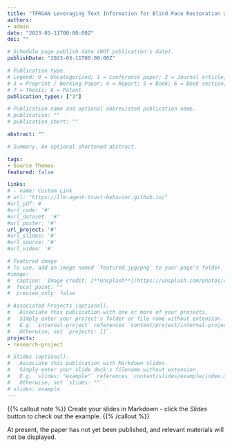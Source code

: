 ```yaml
---
title: "TFRGAN Leveraging Text Information for Blind Face Restoration with Extreme Degradation"
authors:
- admin
date: "2023-03-11T00:00:00Z"
doi: ""

# Schedule page publish date (NOT publication's date).
publishDate: "2023-03-11T00:00:00Z"

# Publication type.
# Legend: 0 = Uncategorized; 1 = Conference paper; 2 = Journal article;
# 3 = Preprint / Working Paper; 4 = Report; 5 = Book; 6 = Book section;
# 7 = Thesis; 8 = Patent
publication_types: ["3"]

# Publication name and optional abbreviated publication name.
# publication: ""
# publication_short: ""

abstract: ""

# Summary. An optional shortened abstract.

tags:
- Source Themes
featured: false

links:
# - name: Custom Link
# url: "https://llm-agent-trust-behavior.github.io/"
#url_pdf: #
#url_code: '#'
#url_dataset: '#'
#url_poster: '#'
url_project: '#'
#url_slides: '#'
#url_source: '#'
#url_video: '#'

# Featured image
# To use, add an image named `featured.jpg/png` to your page's folder. 
#image:
#  caption: 'Image credit: [**Unsplash**](https://unsplash.com/photos/s9CC2SKySJM)'
#  focal_point: ""
#  preview_only: false

# Associated Projects (optional).
#   Associate this publication with one or more of your projects.
#   Simply enter your project's folder or file name without extension.
#   E.g. `internal-project` references `content/project/internal-project/index.md`.
#   Otherwise, set `projects: []`.
projects:
- research-project

# Slides (optional).
#   Associate this publication with Markdown slides.
#   Simply enter your slide deck's filename without extension.
#   E.g. `slides: "example"` references `content/slides/example/index.md`.
#   Otherwise, set `slides: ""`.
# slides: example
---
```


{{% callout note %}}
Create your slides in Markdown - click the *Slides* button to check out the example.
{{% /callout %}}

At present, the paper has not yet been published, and relevant materials will not be displayed.
